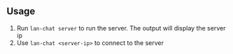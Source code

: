 Usage
---
1. Run `lan-chat server` to run the server. The output will display the server ip
2. Use `lan-chat <server-ip>` to connect to the server